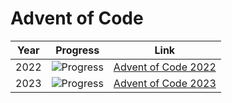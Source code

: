 # Advent of Code

| Year | Progress | Link                                                                                               |
| ---- | -------- | -------------------------------------------------------------------------------------------------- |
| 2022 | ![Progress](https://progress-bar.xyz/16/)   | [Advent of Code 2022](https://github.com/Jdwalli/coding-challenges/blob/main/advent_of_code/2022/) |
| 2023 | ![Progress](https://progress-bar.xyz/25/)   | [Advent of Code 2023](https://github.com/Jdwalli/coding-challenges/blob/main/advent_of_code/2023/) |

